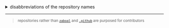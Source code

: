 <details>
<summary>disabbreviations of the repository names</summary>

|    |           |
| -- | --------- |
| dc | discord   |
| tg | telegram  |
| mc | minecraft |

</details>

---

> <sup>repositories rather than [`zaboal`](github.com/zaboal/zaboal) and
[`.github`](github.com/zaboal/.github) are purposed for contributors<sup>
